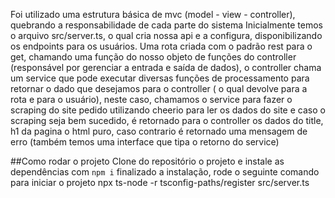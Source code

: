 Foi utilizado uma estrutura básica de mvc (model - view - controller), quebrando a responsabilidade de cada parte do sistema
Inicialmente temos o arquivo src/server.ts, o qual cria nossa api e a configura, disponibilizando os endpoints para os usuários.
Uma rota criada com o padrão rest para o get, chamando uma função do nosso objeto de funções do controller (responsável por gerenciar a entrada e saída de dados), o controller chama um service que pode executar diversas funções de processamento para retornar o dado que desejamos para o controller ( o qual devolve para a rota e para o usuário), neste caso, chamamos o service para
fazer o scraping do site pedido utilizando cheerio para ler os dados do site e caso o scraping seja bem sucedido, é retornado para o controller os dados do title, h1 da pagina o html puro, caso contrario é retornado uma mensagem de erro (também temos uma interface que tipa o retorno do service)

##Como rodar o projeto
Clone do repositório o projeto e instale as dependências com `npm i` finalizado a instalação, rode o seguinte comando para iniciar o projeto
npx ts-node -r tsconfig-paths/register src/server.ts
